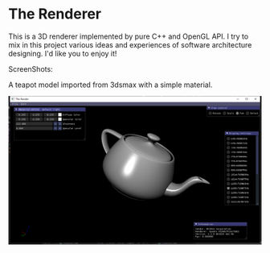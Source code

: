 # The Renderer
This is a 3D renderer implemented by pure C++ and OpenGL API. I try to mix in this project various ideas and experiences of software architecture designing. I'd like you to enjoy it!

ScreenShots:

A teapot model imported from 3dsmax with a simple material.

![image](https://github.com/MaureenLouis/TheRenderer/blob/main/Documentation/Pics/pic_1.png)
